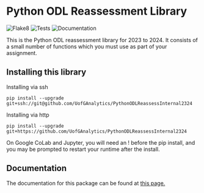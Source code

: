 

# Python ODL Reassessment Library


![Flake8](https://github.com/UofGAnalytics/PythonODLReassessInternal2324/actions/workflows/flake8.yml/badge.svg)
![Tests](https://github.com/UofGAnalytics/PythonODLReassessInternal2324/actions/workflows/python-package.yml/badge.svg)
![Documentation](https://github.com/UofGAnalytics/PythonODLReassessInternal2324/actions/workflows/documentation.yml/badge.svg)

This is the Python ODL reassessment library for 2023 to 2024. It consists of a small number of functions which you must use as part of your assignment.

## Installing this library

Installing via ssh
```
pip install --upgrade git+ssh://git@github.com/UofGAnalytics/PythonODLReassessInternal2324
```

Installing via http
```
pip install --upgrade git+https://github.com/UofGAnalytics/PythonODLReassessInternal2324
```

On Google CoLab and Jupyter, you will need an ! before the pip install, and you may be prompted to restart your runtime after the install. 

## Documentation

The documentation for this package can be found at
[this page.](https://uofganalytics.github.io/PythonODLReassessInternal2324/)

